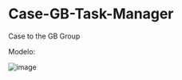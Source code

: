 # Case-GB-Task-Manager
Case to the GB Group

Modelo:

![image](https://github.com/BrunoLCReis/Case-GB-Task-Manager/assets/39356747/497dcb80-268f-493e-ba40-107aa921db59)
